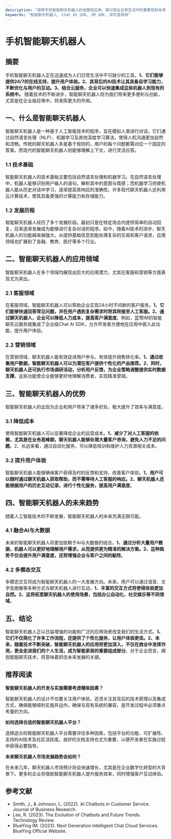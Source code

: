 ```yaml
---
description: "探索手机智能聊天机器人的发展和应用，探讨其在日常生活中的重要性和未来趋势。"
keywords: "智能聊天机器人, Chat AI SDK, IM SDK, 实时音视频"
---
```

# 手机智能聊天机器人

## 摘要

手机智能聊天机器人正在迅速成为人们日常生活中不可缺少的工具。**1、它们能够提供24/7的在线支持，提升用户体验。2、其背后的AI技术让其具备自学习能力，不断优化与用户的互动。3、结合云服务，企业可以快速集成这些机器人到现有的系统中。** 随着技术的不断进步，智能聊天机器人将为我们带来更多便利与创新，尤其是在企业级应用中，将发挥更大的作用。

## 一、什么是智能聊天机器人

智能聊天机器人是一种基于人工智能技术的程序，旨在模拟人类进行对话。它们通过自然语言处理（NLP）、机器学习及其他深度学习算法，使得人机沟通更加自然和流畅。传统的聊天机器人多是基于规则的，用户的每个问题都需对应一个固定的答案。而现代的智能聊天机器人则能够理解上下文，进行灵活应答。

### 1.1 技术基础

智能聊天机器人的技术基础主要包括自然语言处理和机器学习。在自然语言处理中，机器人能够识别用户输入的语句，解析其中的意图与情感；而机器学习则使机器人能从历史对话中学习，逐渐提高其响应的准确性。许多现代聊天机器人还利用云计算技术，使其具备更强的计算能力和存储能力。

### 1.2 发展历程

智能聊天机器人经历了多个发展阶段。最初只是在特定场合内提供简单的自动回复，后来逐渐发展成为能够进行复杂对话的程序。如今，随着AI技术的进步，聊天机器人的功能越来越强大，从提供基础信息到能处理复杂的交易和客户请求，应用领域也扩展到了金融、教育、医疗等多个行业。

## 二、智能聊天机器人的应用领域

智能聊天机器人在多个领域均展现出巨大的应用潜力，尤其在客服和营销等方面表现尤为突出。

### 2.1 客服领域

在客服领域，智能聊天机器人可以帮助企业实现24小时不间断的客户服务。**1、它们能够快速回答常见问题，并在用户遇到复杂需求时将其转接至人工客服。2、通过聊天机器人，企业可以降低人力成本，提高客户满意度**。例如，蓝莺IM的智能聊天云服务就集成了企业级Chat AI SDK，允许开发者方便地在应用中嵌入此功能，提升用户体验。

### 2.2 营销领域

在营销领域，聊天机器人能有效促进用户参与，有效提升销售转化率。**1、通过收集用户数据，智能聊天机器人可以为潜在客户提供个性化的产品推荐。2、同时，聊天机器人还可执行市场调研活动，分析用户反馈，为企业策略调整提供实时数据支撑**。这些功能使企业能够更好地理解消费者，实现精准营销。

## 三、智能聊天机器人的优势

智能聊天机器人的出现为企业和用户带来了诸多好处，极大提升了效率与满意度。

### 3.1 降低成本

使用智能聊天机器人可以显著降低企业的运营成本。**1、减少了对人工客服的依赖，尤其是在业务高峰期，聊天机器人能够处理大量客户咨询，避免人力不足的问题**。2、长远来看，通过自动化服务，可以降低培训和维护人力资源相关成本。

### 3.2 提升用户体验

智能聊天机器人能够确保客户获得及时的反馈和支持，改善客户体验。**1、用户可以随时通过聊天机器人获取帮助，而不需等待人工客服的响应。2、聊天机器人还能根据用户的历史互动记录，进行个性化服务，提高用户满意度**。

## 四、智能聊天机器人的未来趋势

随着人工智能技术的不断发展，智能聊天机器人的未来充满无限可能。

### 4.1 融合AI与大数据

未来的智能聊天机器人将更加依赖于AI与大数据的结合。**1、通过分析大量用户数据，机器人可以更好地理解用户需求，从而提供更为精准的解决方案。2、这种趋势不仅会提升用户满意度，还将增强企业与客户之间的黏性**。

### 4.2 多模态交互

多模态交互将成为智能聊天机器人的一大发展方向。未来，用户可以通过语音、文字及图像等多种方式与聊天机器人进行互动，**1、丰富的交互方式将使得体验更加自然。2、这将拓宽聊天机器人的使用场景，包括办公自动化、社交娱乐等不同领域**。

## 五、结论

智能聊天机器人正以日益增强的功能和广泛的应用场景改变我们的生活方式。**1、它们不仅简化了许多工作流程，还提供了个性化服务，让用户体验更佳。2、未来，随着技术不断突破，智能聊天机器人的应用将更加深入，不仅在商业中发挥作用，更会走进我们的个人生活，成为智能家居的重要组成部分**。对于企业而言，拥抱智能聊天技术，将意味着抓住未来发展的关键。

## 推荐阅读

**智能聊天机器人的开发与实施需要考虑哪些因素？**

智能聊天机器人的设计不仅要关注用户体验，还须关注其背后的技术原理以及集成方式，确保能够顺利实施并运作。确保与现有系统的兼容，是开发过程中必须重点考量的方向。

**如何选择合适的智能聊天机器人平台？**

选择适合的智能聊天机器人平台需要评估多种因素，包括平台的功能、可扩展性、支持的AI技术及社区活跃度。良好的文档支持也尤为重要，以便开发者在实施过程中获得必要指导。

**未来聊天机器人市场发展趋势会如何？**

在未来几年，聊天机器人市场预计将会快速增长，尤其是在企业数字化转型的大背景下。更多的企业将借助智能聊天机器人提升服务效率，同时增强客户互动体验。

## 参考文献

- Smith, J., & Johnson, L. (2022). AI Chatbots in Customer Service. Journal of Business Research.
- Lee, R. (2023). The Evolution of Chatbots and Future Trends. Technology Review.
- BlueYing IM. (2023). Next Generation Intelligent Chat Cloud Services. BlueYing Official Website.
